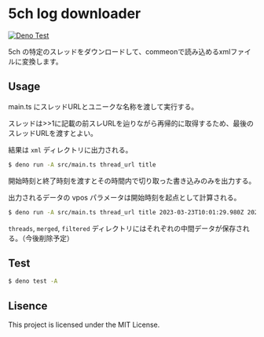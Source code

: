 # 5ch log downloader

[![Deno Test](https://github.com/y-moriya/5chlog/actions/workflows/deno_test.yml/badge.svg)](https://github.com/y-moriya/5chlog/actions/workflows/deno_test.yml)

5ch の特定のスレッドをダウンロードして、commeonで読み込めるxmlファイルに変換します。

## Usage

main.ts にスレッドURLとユニークな名称を渡して実行する。

スレッドは>>1に記載の前スレURLを辿りながら再帰的に取得するため、最後のスレッドURLを渡すとよい。

結果は `xml` ディレクトリに出力される。

```bash
$ deno run -A src/main.ts thread_url title
```

開始時刻と終了時刻を渡すとその時間内で切り取った書き込みのみを出力する。

出力されるデータの vpos パラメータは開始時刻を起点として計算される。

```bash
$ deno run -A src/main.ts thread_url title 2023-03-23T10:01:29.980Z 2023-03-23T10:01:54.320Z
```

`threads`, `merged`, `filtered` ディレクトリにはそれぞれの中間データが保存される。（今後削除予定）

## Test

```bash
$ deno test -A
```

## Lisence

This project is licensed under the MIT License.
